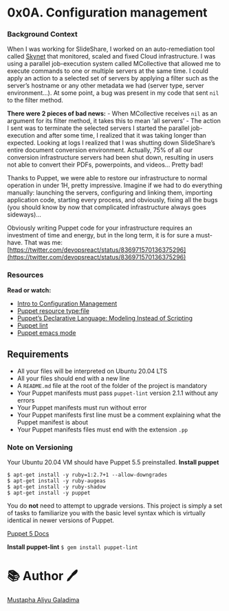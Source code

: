 # 0x0A. Configuration management

### Background Context
When I was working for SlideShare, I worked on an auto-remediation tool called [Skynet](https://engineering.linkedin.com/slideshare/skynet-project-_-monitor-scale-and-auto-heal-system-cloud) that monitored, scaled and fixed Cloud infrastructure. I was using a parallel job-execution system called MCollective that allowed me to execute commands to one or multiple servers at the same time. I could apply an action to a selected set of servers by applying a filter such as the server’s hostname or any other metadata we had (server type, server environment…). At some point, a bug was present in my code that sent ``nil`` to the filter method.

**There were 2 pieces of bad news:**
	- When MCollective receives ``nil`` as an argument for its filter method, it takes this to mean ‘all servers’
	- The action I sent was to terminate the selected servers
I started the parallel job-execution and after some time, I realized that it was taking longer than expected. Looking at logs I realized that I was shutting down SlideShare’s entire document conversion environment. Actually, 75% of all our conversion infrastructure servers had been shut down, resulting in users not able to convert their PDFs, powerpoints, and videos… Pretty bad!

Thanks to Puppet, we were able to restore our infrastructure to normal operation in under 1H, pretty impressive. Imagine if we had to do everything manually: launching the servers, configuring and linking them, importing application code, starting every process, and obviously, fixing all the bugs (you should know by now that complicated infrastructure always goes sideways)…

Obviously writing Puppet code for your infrastructure requires an investment of time and energy, but in the long term, it is for sure a must-have.
That was me: [https://twitter.com/devopsreact/status/836971570136375296](https://twitter.com/devopsreact/status/836971570136375296)

### Resources
**Read or watch:**
* [Intro to Configuration Management](https://www.digitalocean.com/community/tutorials/an-introduction-to-configuration-management)
* [Puppet resource type:file](https://puppet.com/docs/puppet/5.5/types/file.html)
* [Puppet’s Declarative Language: Modeling Instead of Scripting](https://puppet.com/blog/puppets-declarative-language-modeling-instead-of-scripting/)
* [Puppet lint](http://puppet-lint.com/)
* [Puppet emacs mode](https://github.com/voxpupuli/puppet-mode)

## Requirements
- All your files will be interpreted on Ubuntu 20.04 LTS
- All your files should end with a new line
- A ``README.md`` file at the root of the folder of the project is mandatory
- Your Puppet manifests must pass ``puppet-lint`` version 2.1.1 without any errors
- Your Puppet manifests must run without error
- Your Puppet manifests first line must be a comment explaining what the Puppet manifest is about
- Your Puppet manifests files must end with the extension ``.pp``

### Note on Versioning
Your Ubuntu 20.04 VM should have Puppet 5.5 preinstalled.
**Install puppet**
```
$ apt-get install -y ruby=1:2.7+1 --allow-downgrades
$ apt-get install -y ruby-augeas
$ apt-get install -y ruby-shadow
$ apt-get install -y puppet
```
You do **not** need to attempt to upgrade versions. This project is simply a set of tasks to familiarize you with the basic level syntax which is virtually identical in newer versions of Puppet.

[Puppet 5 Docs](https://puppet.com/docs/puppet/5.5/puppet_index.html)

**Install puppet-lint**
``$ gem install puppet-lint``

# :books: Author :pen:

[Mustapha Aliyu Galadima](https://github.com/MG-Musty/)
